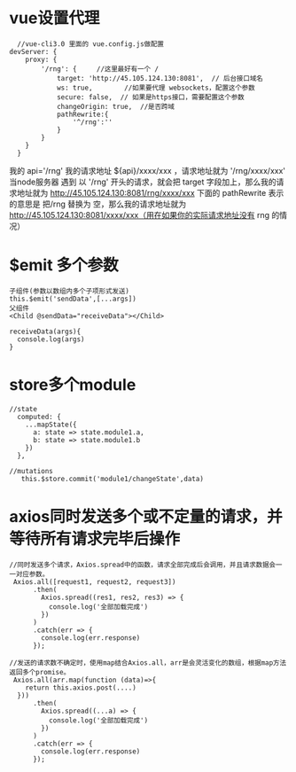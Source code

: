 # vue设置代理
```
  //vue-cli3.0 里面的 vue.config.js做配置
devServer: {
    proxy: {
        '/rng': {     //这里最好有一个 /
            target: 'http://45.105.124.130:8081',  // 后台接口域名
            ws: true,        //如果要代理 websockets，配置这个参数
            secure: false,  // 如果是https接口，需要配置这个参数
            changeOrigin: true,  //是否跨域
            pathRewrite:{
                '^/rng':''
            }
        }
    }
  }
 ```
  我的 api='/rng'
我的请求地址 ${api}/xxxx/xxx ，请求地址就为 '/rng/xxxx/xxx'
当node服务器 遇到 以 '/rng' 开头的请求，就会把 target 字段加上，那么我的请求地址就为 http://45.105.124.130:8081/rng/xxxx/xxx
下面的 pathRewrite 表示的意思是 把/rng 替换为 空，那么我的请求地址就为 http://45.105.124.130:8081/xxxx/xxx（用在如果你的实际请求地址没有 rng 的情况）


# $emit 多个参数
```
子组件(参数以数组内多个子项形式发送)
this.$emit('sendData',[...args])
父组件
<Child @sendData="receiveData"></Child>

receiveData(args){
  console.log(args)
}
```

# store多个module
```
//state
  computed: {
    ...mapState({
      a: state => state.module1.a,
      b: state => state.module1.b
    })
  },
  
//mutations
   this.$store.commit('module1/changeState',data)
```

# axios同时发送多个或不定量的请求，并等待所有请求完毕后操作
```
//同时发送多个请求，Axios.spread中的函数，请求全部完成后会调用，并且请求数据会一一对应参数。
 Axios.all([request1, request2, request3])
      .then(
        Axios.spread((res1, res2, res3) => {
          console.log('全部加载完成')
        })
      )
      .catch(err => {
        console.log(err.response)
      });
      
//发送的请求数不确定时，使用map结合Axios.all，arr是会灵活变化的数组，根据map方法返回多个promise。
 Axios.all(arr.map(function (data)=>{
  	return this.axios.post(....)
  }))
      .then(
        Axios.spread((...a) => {
          console.log('全部加载完成')
        })
      )
      .catch(err => {
        console.log(err.response)
      });
```
